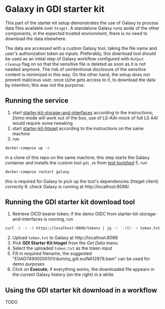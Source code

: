 # Galaxy in GDI starter kit

This part of the starter kit setup demonstrates the use of Galaxy to process data files available over `htsget`.
A standalone Galaxy runs aside of the other components, in the expected trusted environment, there is no need to download the data elsewhere.

The data are accessed with a custom Galaxy tool, taking the file name and user's authorization token as inputs. Preferably, this download tool should be used as an initial step
of Galaxy workflow configured with `Output cleanup` flag on so that the sensitive file is deleted as soon as it is not needed anymore.
The risk of unintentional disclosure of the sensitive content is minimized in this way.
On the other hand, the setup does not prevent malicious user, once (s)he gets access to it, to download the data by intention; this was not the purporse.

## Running the service

1. start [starter-kit-storage-and-interfaces](https://github.com/GenomicDataInfrastructure/starter-kit-storage-and-interfaces) according to the instructions; _Demo_ mode will work out of the box, use of LS-AAI-mock of full LS AAI would require some tweaking
2. start [starter-kit-htsget](https://github.com/GenomicDataInfrastructure/starter-kit-htsget) according to the instructions on the same machine
3. run
```sh
docker-compose up -d
```
in a clone of this repo on the same machine; this step starts the Galaxy container and installs the custom tool `gdi_sk` from [test toolshed](https://testtoolshed.g2.bx.psu.edu/)
5. run
```sh
docker-compose restart galaxy
```
this is required for Galaxy to pick up the tool's dependencies (htsget client) correctly
6. check Galaxy is running at http://localhost:8088/

## Running the GDI starter kit download tool

1. Retrieve OICD bearer token; if the demo OIDC from starter-kit-storage-and-interfaces is running, run
```sh
curl -k -s -S https://localhost:8080/tokens | jq -r '.[0]' > token.txt
```
2. Upload `token.txt` to Galaxy at http://localhost:8088
3. Pick **GDI Starter Kit htsget** from the _Get Data_ menu
4. Select the uploaded `token.txt` as the token input
5. Fill in required filename, the suggested "EGAD74900000101/dummy_gdi.eu/NA12878.bam" can be used for demo purposes
6. Click on **Execute**; if everything works, the downloaded file appears in the current Galaxy history (on the right) in a while

## Using the GDI starter kit download in a workflow

TODO
